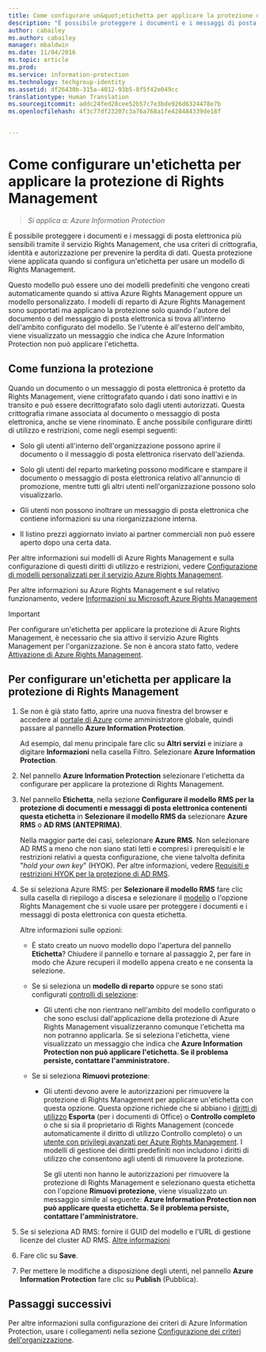 ```yaml
---
title: Come configurare un&quot;etichetta per applicare la protezione di Rights Management | Azure Information Protection
description: "È possibile proteggere i documenti e i messaggi di posta elettronica più sensibili tramite il servizio Rights Management, che usa criteri di crittografia, identità e autorizzazione per prevenire la perdita di dati. Questa protezione viene applicata quando si configura un&quot;etichetta per usare un modello di Rights Management."
author: cabailey
ms.author: cabailey
manager: mbaldwin
ms.date: 11/04/2016
ms.topic: article
ms.prod: 
ms.service: information-protection
ms.technology: techgroup-identity
ms.assetid: df26430b-315a-4012-93b5-8f5f42e049cc
translationtype: Human Translation
ms.sourcegitcommit: addc24fed28cee52b57c7e3bde926d6324478e7b
ms.openlocfilehash: 4f3c77df23207c3a76a768a1fe428484339de18f


---
```


# <a name="how-to-configure-a-label-to-apply-rights-management-protection"></a>Come configurare un'etichetta per applicare la protezione di Rights Management

>*Si applica a: Azure Information Protection*

È possibile proteggere i documenti e i messaggi di posta elettronica più sensibili tramite il servizio Rights Management, che usa criteri di crittografia, identità e autorizzazione per prevenire la perdita di dati. Questa protezione viene applicata quando si configura un'etichetta per usare un modello di Rights Management. 

Questo modello può essere uno dei modelli predefiniti che vengono creati automaticamente quando si attiva Azure Rights Management oppure un modello personalizzato. I modelli di reparto di Azure Rights Management sono supportati ma applicano la protezione solo quando l'autore del documento o del messaggio di posta elettronica si trova all'interno dell'ambito configurato del modello. Se l'utente è all'esterno dell'ambito, viene visualizzato un messaggio che indica che Azure Information Protection non può applicare l'etichetta.

## <a name="how-the-protection-works"></a>Come funziona la protezione

Quando un documento o un messaggio di posta elettronica è protetto da Rights Management, viene crittografato quando i dati sono inattivi e in transito e può essere decrittografato solo dagli utenti autorizzati. Questa crittografia rimane associata al documento o messaggio di posta elettronica, anche se viene rinominato. È anche possibile configurare diritti di utilizzo e restrizioni, come negli esempi seguenti:

- Solo gli utenti all'interno dell'organizzazione possono aprire il documento o il messaggio di posta elettronica riservato dell'azienda.

- Solo gli utenti del reparto marketing possono modificare e stampare il documento o messaggio di posta elettronica relativo all'annuncio di promozione, mentre tutti gli altri utenti nell'organizzazione possono solo visualizzarlo.

- Gli utenti non possono inoltrare un messaggio di posta elettronica che contiene informazioni su una riorganizzazione interna.

- Il listino prezzi aggiornato inviato ai partner commerciali non può essere aperto dopo una certa data.

Per altre informazioni sui modelli di Azure Rights Management e sulla configurazione di questi diritti di utilizzo e restrizioni, vedere [Configurazione di modelli personalizzati per il servizio Azure Rights Management](../deploy-use/configure-custom-templates.md).

Per altre informazioni su Azure Rights Management e sul relativo funzionamento, vedere [Informazioni su Microsoft Azure Rights Management](../understand-explore/what-is-azure-rms.md)

> [!IMPORTANT]
> Per configurare un'etichetta per applicare la protezione di Azure Rights Management, è necessario che sia attivo il servizio Azure Rights Management per l'organizzazione. Se non è ancora stato fatto, vedere [Attivazione di Azure Rights Management](../deploy-use/activate-service.md).


## <a name="to-configure-a-label-to-apply-rights-management-protection"></a>Per configurare un'etichetta per applicare la protezione di Rights Management

1. Se non è già stato fatto, aprire una nuova finestra del browser e accedere al [portale di Azure](https://portal.azure.com) come amministratore globale, quindi passare al pannello **Azure Information Protection**. 

    Ad esempio, dal menu principale fare clic su **Altri servizi** e iniziare a digitare **Informazioni** nella casella Filtro. Selezionare **Azure Information Protection**.

2. Nel pannello **Azure Information Protection** selezionare l'etichetta da configurare per applicare la protezione di Rights Management.

3. Nel pannello **Etichetta**, nella sezione **Configurare il modello RMS per la protezione di documenti e messaggi di posta elettronica contenenti questa etichetta** in **Selezionare il modello RMS da** selezionare **Azure RMS** o **AD RMS (ANTEPRIMA)**.
    
    Nella maggior parte dei casi, selezionare **Azure RMS**. Non selezionare AD RMS a meno che non siano stati letti e compresi i prerequisiti e le restrizioni relativi a questa configurazione, che viene talvolta definita "*hold your own key*" (HYOK). Per altre informazioni, vedere [Requisiti e restrizioni HYOK per la protezione di AD RMS](configure-adrms-restrictions.md).
    
4. Se si seleziona Azure RMS: per **Selezionare il modello RMS** fare clic sulla casella di riepilogo a discesa e selezionare il [modello](../deploy-use/configure-custom-templates.md) o l'opzione Rights Management che si vuole usare per proteggere i documenti e i messaggi di posta elettronica con questa etichetta.
    
    Altre informazioni sulle opzioni:
    
    - È stato creato un nuovo modello dopo l'apertura del pannello **Etichetta**? Chiudere il pannello e tornare al passaggio 2, per fare in modo che Azure recuperi il modello appena creato e ne consenta la selezione.
    
    - Se si seleziona un **modello di reparto** oppure se sono stati configurati [controlli di selezione](../deploy-use/activate-service.md#configuring-onboarding-controls-for-a-phased-deployment):
    
        - Gli utenti che non rientrano nell'ambito del modello configurato o che sono esclusi dall'applicazione della protezione di Azure Rights Management visualizzeranno comunque l'etichetta ma non potranno applicarla. Se si seleziona l'etichetta, viene visualizzato un messaggio che indica che **Azure Information Protection non può applicare l'etichetta. Se il problema persiste, contattare l'amministratore.**
        
    - Se si seleziona **Rimuovi protezione**:
        
        - Gli utenti devono avere le autorizzazioni per rimuovere la protezione di Rights Management per applicare un'etichetta con questa opzione. Questa opzione richiede che si abbiano i [diritti di utilizzo](../deploy-use/configure-usage-rights.md) **Esporta** (per i documenti di Office) o **Controllo completo** o che si sia il proprietario di Rights Management (concede automaticamente il diritto di utilizzo Controllo completo) o un [utente con privilegi avanzati per Azure Rights Management](../deploy-use/configure-super-users.md). I modelli di gestione dei diritti predefiniti non includono i diritti di utilizzo che consentono agli utenti di rimuovere la protezione. 

            Se gli utenti non hanno le autorizzazioni per rimuovere la protezione di Rights Management e selezionano questa etichetta con l'opzione **Rimuovi protezione**, viene visualizzato un messaggio simile al seguente: **Azure Information Protection non può applicare questa etichetta. Se il problema persiste, contattare l'amministratore.**

5. Se si seleziona AD RMS: fornire il GUID del modello e l'URL di gestione licenze del cluster AD RMS. [Altre informazioni](configure-adrms-restrictions.md#locating-the-information-to-specify-ad-rms-protection-with-an-azure-information-protection-label)

6. Fare clic su **Save**.

7. Per mettere le modifiche a disposizione degli utenti, nel pannello **Azure Information Protection** fare clic su **Publish** (Pubblica).

## <a name="next-steps"></a>Passaggi successivi

Per altre informazioni sulla configurazione dei criteri di Azure Information Protection, usare i collegamenti nella sezione [Configurazione dei criteri dell'organizzazione](configure-policy.md#configuring-your-organizations-policy).  



<!--HONumber=Nov16_HO1-->


